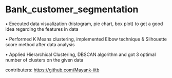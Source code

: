 # Bank_customer_segmentation
• Executed data visualization (histogram, pie chart, box plot) to get a good idea regarding the features in data

• Performed K Means clustering, implemented Elbow technique & Silhouette score method after data analysis

• Applied Hierarchical Clustering, DBSCAN algorithm and got 3 optimal number of clusters on the given data

contributers: https://github.com/Mayank-iitb
